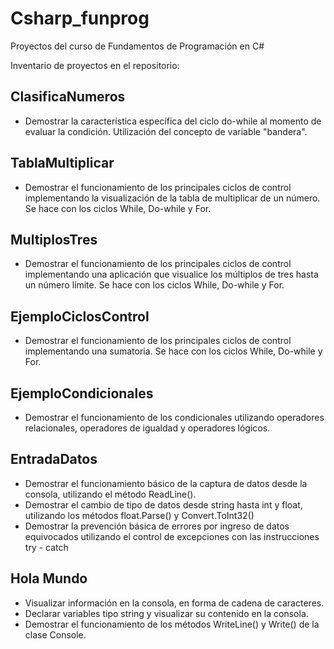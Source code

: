 # Csharp_funprog
Proyectos del curso de Fundamentos de Programación en C#


Inventario de proyectos en el repositorio:

## ClasificaNumeros
- Demostrar la característica específica del ciclo do-while al momento de evaluar la condición. Utilización del concepto de variable "bandera".


## TablaMultiplicar
- Demostrar el funcionamiento de los principales ciclos de control implementando la visualización de la tabla de multiplicar de un número. Se hace con los ciclos While, Do-while y For.


## MultiplosTres
- Demostrar el funcionamiento de los principales ciclos de control implementando una aplicación que visualice los múltiplos de tres hasta un número límite. Se hace con los ciclos While, Do-while y For.


## EjemploCiclosControl
- Demostrar el funcionamiento de los principales ciclos de control implementando una sumatoria. Se hace con los ciclos While, Do-while y For.


## EjemploCondicionales
- Demostrar el funcionamiento de los condicionales utilizando operadores relacionales, operadores de igualdad y operadores lógicos.


## EntradaDatos
- Demostrar el funcionamiento básico de la captura de datos desde la consola, utilizando el método ReadLine().
- Demostrar el cambio de tipo de datos desde string hasta int y float, utilizando los métodos float.Parse() y Convert.ToInt32()
- Demostrar la prevención básica de errores por ingreso de datos equivocados utilizando el control de excepciones con las instrucciones try - catch


## Hola Mundo
- Visualizar información en la consola, en forma de cadena de caracteres.
- Declarar variables tipo string y visualizar su contenido en la consola.
- Demostrar el funcionamiento de los métodos WriteLine() y Write() de la clase Console.